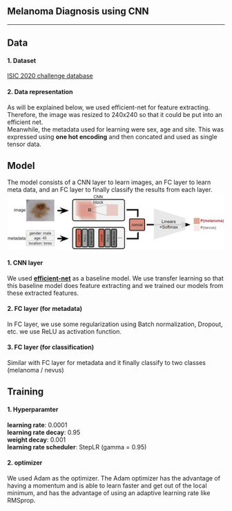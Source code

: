 ## Melanoma Diagnosis using CNN
------------------------------
## Data
#### 1. Dataset
[ISIC 2020 challenge database](https://challenge2020.isic-archive.com/)

#### 2. Data representation
As will be explained below, we used efficient-net for feature extracting. Therefore, the image was resized to 240x240 so that it could be put into an efficient net.  
Meanwhile, the metadata used for learning were sex, age and site. This was expressed using **one hot encoding** and then concated and used as single tensor data.

## Model
The model consists of a CNN layer to learn images, an FC layer to learn meta data, and an FC layer to finally classify the results from each layer.
<img src="./img/model.PNG">
#### 1. CNN layer
We used **[efficient-net](https://github.com/lukemelas/EfficientNet-PyTorch)** as a baseline model. We use transfer learning so that this baseline model does feature extracting and we trained our models from these extracted features.

#### 2. FC layer (for metadata)
In FC layer, we use some regularization using Batch normalization, Dropout, etc. we use ReLU as activation function.

#### 3. FC layer (for classification)
Similar with FC layer for metadata and it finally classify to two classes (melanoma / nevus)

## Training
#### 1. Hyperparamter  
   **learning rate**: 0.0001  
   **learning rate decay**: 0.95  
   **weight decay**: 0.001  
   **learning rate scheduler**: StepLR (gamma = 0.95)  

#### 2. optimizer
   We used Adam as the optimizer. The Adam optimizer has the advantage of having a momentum and is able to learn faster and get out of the local minimum, and has the advantage of using an adaptive learning rate like RMSprop.


